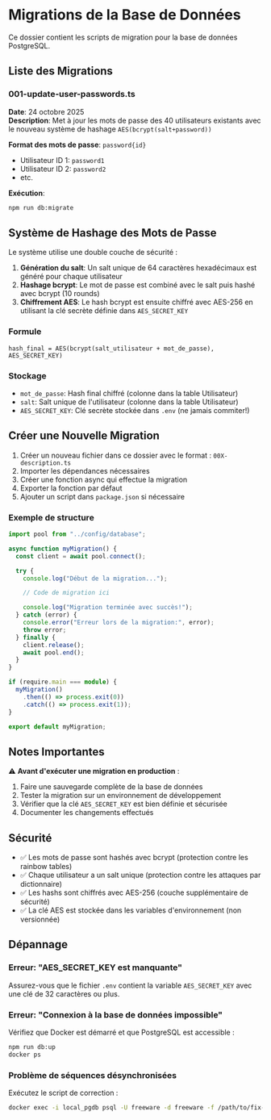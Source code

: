 # Migrations de la Base de Données

Ce dossier contient les scripts de migration pour la base de données PostgreSQL.

## Liste des Migrations

### 001-update-user-passwords.ts

**Date**: 24 octobre 2025  
**Description**: Met à jour les mots de passe des 40 utilisateurs existants avec le nouveau système de hashage `AES(bcrypt(salt+password))`

**Format des mots de passe**: `password{id}`

- Utilisateur ID 1: `password1`
- Utilisateur ID 2: `password2`
- etc.

**Exécution**:

```bash
npm run db:migrate
```

## Système de Hashage des Mots de Passe

Le système utilise une double couche de sécurité :

1. **Génération du salt**: Un salt unique de 64 caractères hexadécimaux est généré pour chaque utilisateur
2. **Hashage bcrypt**: Le mot de passe est combiné avec le salt puis hashé avec bcrypt (10 rounds)
3. **Chiffrement AES**: Le hash bcrypt est ensuite chiffré avec AES-256 en utilisant la clé secrète définie dans `AES_SECRET_KEY`

### Formule

```
hash_final = AES(bcrypt(salt_utilisateur + mot_de_passe), AES_SECRET_KEY)
```

### Stockage

- `mot_de_passe`: Hash final chiffré (colonne dans la table Utilisateur)
- `salt`: Salt unique de l'utilisateur (colonne dans la table Utilisateur)
- `AES_SECRET_KEY`: Clé secrète stockée dans `.env` (ne jamais commiter!)

## Créer une Nouvelle Migration

1. Créer un nouveau fichier dans ce dossier avec le format : `00X-description.ts`
2. Importer les dépendances nécessaires
3. Créer une fonction async qui effectue la migration
4. Exporter la fonction par défaut
5. Ajouter un script dans `package.json` si nécessaire

### Exemple de structure

```typescript
import pool from "../config/database";

async function myMigration() {
  const client = await pool.connect();

  try {
    console.log("Début de la migration...");

    // Code de migration ici

    console.log("Migration terminée avec succès!");
  } catch (error) {
    console.error("Erreur lors de la migration:", error);
    throw error;
  } finally {
    client.release();
    await pool.end();
  }
}

if (require.main === module) {
  myMigration()
    .then(() => process.exit(0))
    .catch(() => process.exit(1));
}

export default myMigration;
```

## Notes Importantes

⚠️ **Avant d'exécuter une migration en production** :

1. Faire une sauvegarde complète de la base de données
2. Tester la migration sur un environnement de développement
3. Vérifier que la clé `AES_SECRET_KEY` est bien définie et sécurisée
4. Documenter les changements effectués

## Sécurité

- ✅ Les mots de passe sont hashés avec bcrypt (protection contre les rainbow tables)
- ✅ Chaque utilisateur a un salt unique (protection contre les attaques par dictionnaire)
- ✅ Les hashs sont chiffrés avec AES-256 (couche supplémentaire de sécurité)
- ✅ La clé AES est stockée dans les variables d'environnement (non versionnée)

## Dépannage

### Erreur: "AES_SECRET_KEY est manquante"

Assurez-vous que le fichier `.env` contient la variable `AES_SECRET_KEY` avec une clé de 32 caractères ou plus.

### Erreur: "Connexion à la base de données impossible"

Vérifiez que Docker est démarré et que PostgreSQL est accessible :

```bash
npm run db:up
docker ps
```

### Problème de séquences désynchronisées

Exécutez le script de correction :

```bash
docker exec -i local_pgdb psql -U freeware -d freeware -f /path/to/fix-sequences.sql
```
